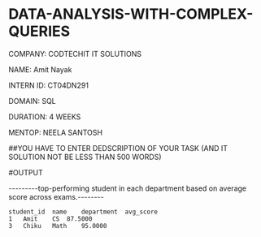 # DATA-ANALYSIS-WITH-COMPLEX-QUERIES

COMPANY: CODTECHIT IT SOLUTIONS

NAME: Amit Nayak

INTERN ID: CT04DN291

DOMAIN: SQL

DURATION: 4 WEEKS

MENTOP: NEELA SANTOSH

##YOU HAVE TO ENTER DEDSCRIPTION OF YOUR TASK (AND IT SOLUTION NOT BE LESS THAN 500 WORDS)

#OUTPUT


---------top-performing student in each department based on average score across exams.--------

	student_id	name	department	avg_score
	1	Amit	CS	87.5000
	3	Chiku	Math	95.0000
